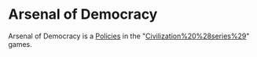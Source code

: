 # Arsenal of Democracy

Arsenal of Democracy is a [Policies](policy) in the "[Civilization%20%28series%29](Civilization)" games.